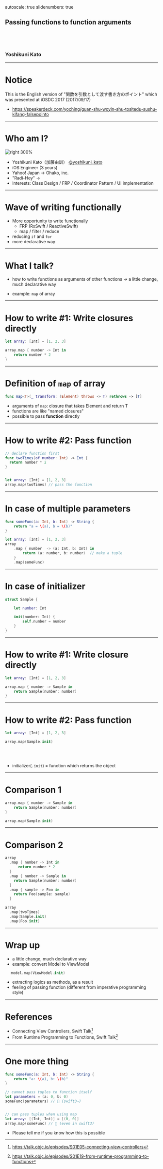 autoscale: true
slidenumbers: true

## Passing functions to function arguments
### <br><br><br>Yoshikuni Kato

---
# Notice

This is the English version of "関数を引数として渡す書き方のポイント" which was presented at iOSDC 2017 (2017/09/17)

- https://speakerdeck.com/yoching/guan-shu-woyin-shu-tositedu-sushu-kifang-falsepointo

---
# Who am I?

![right 300%](images/250x250_green.png)

- Yoshikuni Kato（加藤由訓） [@yoshikuni_kato](https://twitter.com/yoshikuni_kato)
- iOS Engineer (3 years)
- Yahoo! Japan -> Ohako, inc.
- "Radi-Hey" →
- Interests: Class Design / FRP / Coordinator Pattern / UI implementation

---
# Wave of writing functionally

- More opportunity to write functionally
  - FRP (RxSwift / ReactiveSwift)
  - map / filter / reduce
- reducing `if` and `for`
- more declarative way

---
# What I talk?

- how to write functions as arguments of other functions
-> a little change, much declarative way

- example: `map` of array

---
# How to write #1: Write closures directly

``` swift
let array: [Int] = [1, 2, 3]

array.map { number -> Int in
    return number * 2
}
```

---
# Definition of `map` of array

```swift
func map<T>(_ transform: (Element) throws -> T) rethrows -> [T]
```

- arguments of `map`: closure that takes Element and return T
- functions are like "named closures"
- possible to pass **function** directly

---
# How to write #2: Pass function

``` swift
// declare function first
func twoTimes(of number: Int) -> Int {
  return number * 2
}


let array: [Int] = [1, 2, 3]
array.map(twoTimes) // pass the function
```

---
# In case of multiple parameters

```swift
func someFunc(a: Int, b: Int) -> String {
    return "a = \(a), b = \(b)"
}

let array: [Int] = [1, 2, 3]
array
    .map { number  -> (a: Int, b: Int) in
        return (a: number, b: number)  // make a tuple
    }
    .map(someFunc)
```

---
# In case of initializer

``` swift
struct Sample {

    let number: Int

    init(number: Int) {
        self.number = number
    }
}
```

---
# How to write #1: Write closure directly

``` swift
let array: [Int] = [1, 2, 3]

array.map { number -> Sample in
    return Sample(number: number)
}
```

---
# How to write #2: Pass function

``` swift
let array: [Int] = [1, 2, 3]

array.map(Sample.init)
```

<br>
<br>

- initializer(`.init`) = function which returns the object

---
# Comparison 1

```swift
array.map { number -> Sample in
    return Sample(number: number)
}

array.map(Sample.init)
```

---
# Comparison 2

```swift
array
  .map { number -> Int in
      return number * 2
  }
  .map { number -> Sample in
    return Sample(number: number)
  }
  .map { sample -> Foo in
    return Foo(sample: sample)
  }

array
  .map(twoTimes)
  .map(Sample.init)
  .map(Foo.init)
```

---
# Wrap up

- a little change, much declarative way
- example: convert Model to ViewModel

```swift
　 model.map(ViewModel.init)
```

- extracting logics as methods, as a result
- feeling of passing function (different from imperative programming style)

---
# References

- Connecting View Controllers, Swift Talk[^1]
- From Runtime Programming to Functions, Swift Talk[^2]

[^1]: https://talk.objc.io/episodes/S01E05-connecting-view-controllers

[^2]: https://talk.objc.io/episodes/S01E19-from-runtime-programming-to-functions

---
# One more thing

```swift
func someFunc(a: Int, b: Int) -> String {
    return "a: \(a), b: \(b)"
}

// cannot pass tuples to function itself
let parameters = (a: 0, b: 0)
someFunc(parameters) // 🙅 (swift3~)


// can pass tuples when using map
let array: [(Int, Int)] = [(0, 0)]
array.map(someFunc) // 🙆 (even in swift3)
```

- Please tell me if you know how this is possible
